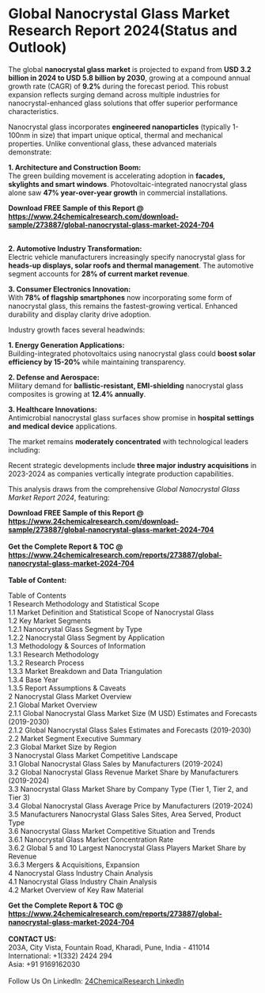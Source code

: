 <h1>Global Nanocrystal Glass Market Research Report 2024(Status and Outlook)</h1><p>The global <strong>nanocrystal glass market</strong> is projected to expand from <strong>USD 3.2 billion in 2024 to USD 5.8 billion by 2030</strong>, growing at a compound annual growth rate (CAGR) of <strong>9.2%</strong> during the forecast period. This robust expansion reflects surging demand across multiple industries for nanocrystal-enhanced glass solutions that offer superior performance characteristics.</p><p>Nanocrystal glass incorporates <strong>engineered nanoparticles</strong> (typically 1-100nm in size) that impart unique optical, thermal and mechanical properties. Unlike conventional glass, these advanced materials demonstrate:</p><p><strong>1. Architecture and Construction Boom:</strong><br>
The green building movement is accelerating adoption in <strong>facades, skylights and smart windows</strong>. Photovoltaic-integrated nanocrystal glass alone saw <strong>47% year-over-year growth</strong> in commercial installations.</p><div><b>Download FREE Sample of this Report @ 
            <a href="https://www.24chemicalresearch.com/download-sample/273887/global-nanocrystal-glass-market-2024-704">
            https://www.24chemicalresearch.com/download-sample/273887/global-nanocrystal-glass-market-2024-704</a></b></div><br><p><strong>2. Automotive Industry Transformation:</strong><br>
Electric vehicle manufacturers increasingly specify nanocrystal glass for <strong>heads-up displays, solar roofs and thermal management</strong>. The automotive segment accounts for <strong>28% of current market revenue</strong>.</p><p><strong>3. Consumer Electronics Innovation:</strong><br>
With <strong>78% of flagship smartphones</strong> now incorporating some form of nanocrystal glass, this remains the fastest-growing vertical. Enhanced durability and display clarity drive adoption.</p><p>Industry growth faces several headwinds:</p><p><strong>1. Energy Generation Applications:</strong><br>
Building-integrated photovoltaics using nanocrystal glass could <strong>boost solar efficiency by 15-20%</strong> while maintaining transparency.</p><p><strong>2. Defense and Aerospace:</strong><br>
Military demand for <strong>ballistic-resistant, EMI-shielding</strong> nanocrystal glass composites is growing at <strong>12.4% annually</strong>.</p><p><strong>3. Healthcare Innovations:</strong><br>
Antimicrobial nanocrystal glass surfaces show promise in <strong>hospital settings and medical device</strong> applications.</p><p>The market remains <strong>moderately concentrated</strong> with technological leaders including:</p><p>Recent strategic developments include <strong>three major industry acquisitions</strong> in 2023-2024 as companies vertically integrate production capabilities.</p><p>This analysis draws from the comprehensive <em>Global Nanocrystal Glass Market Report 2024</em>, featuring:</p><div><b>Download FREE Sample of this Report @ 
            <a href="https://www.24chemicalresearch.com/download-sample/273887/global-nanocrystal-glass-market-2024-704">
            https://www.24chemicalresearch.com/download-sample/273887/global-nanocrystal-glass-market-2024-704</a></b></div><br><div><b>Get the Complete Report & TOC @ 
            <a href="https://www.24chemicalresearch.com/reports/273887/global-nanocrystal-glass-market-2024-704">
            https://www.24chemicalresearch.com/reports/273887/global-nanocrystal-glass-market-2024-704</a></b></div><br>
            <b>Table of Content:</b><p>Table of Contents<br />
1 Research Methodology and Statistical Scope<br />
1.1 Market Definition and Statistical Scope of Nanocrystal Glass<br />
1.2 Key Market Segments<br />
1.2.1 Nanocrystal Glass Segment by Type<br />
1.2.2 Nanocrystal Glass Segment by Application<br />
1.3 Methodology & Sources of Information<br />
1.3.1 Research Methodology<br />
1.3.2 Research Process<br />
1.3.3 Market Breakdown and Data Triangulation<br />
1.3.4 Base Year<br />
1.3.5 Report Assumptions & Caveats<br />
2 Nanocrystal Glass Market Overview<br />
2.1 Global Market Overview<br />
2.1.1 Global Nanocrystal Glass Market Size (M USD) Estimates and Forecasts (2019-2030)<br />
2.1.2 Global Nanocrystal Glass Sales Estimates and Forecasts (2019-2030)<br />
2.2 Market Segment Executive Summary<br />
2.3 Global Market Size by Region<br />
3 Nanocrystal Glass Market Competitive Landscape<br />
3.1 Global Nanocrystal Glass Sales by Manufacturers (2019-2024)<br />
3.2 Global Nanocrystal Glass Revenue Market Share by Manufacturers (2019-2024)<br />
3.3 Nanocrystal Glass Market Share by Company Type (Tier 1, Tier 2, and Tier 3)<br />
3.4 Global Nanocrystal Glass Average Price by Manufacturers (2019-2024)<br />
3.5 Manufacturers Nanocrystal Glass Sales Sites, Area Served, Product Type<br />
3.6 Nanocrystal Glass Market Competitive Situation and Trends<br />
3.6.1 Nanocrystal Glass Market Concentration Rate<br />
3.6.2 Global 5 and 10 Largest Nanocrystal Glass Players Market Share by Revenue<br />
3.6.3 Mergers & Acquisitions, Expansion<br />
4 Nanocrystal Glass Industry Chain Analysis<br />
4.1 Nanocrystal Glass Industry Chain Analysis<br />
4.2 Market Overview of Key Raw Material</p><div><b>Get the Complete Report & TOC @ 
            <a href="https://www.24chemicalresearch.com/reports/273887/global-nanocrystal-glass-market-2024-704">
            https://www.24chemicalresearch.com/reports/273887/global-nanocrystal-glass-market-2024-704</a></b></div><br><b>CONTACT US:</b><br>
            203A, City Vista, Fountain Road, Kharadi, Pune, India - 411014<br>
            International: +1(332) 2424 294<br>
            Asia: +91 9169162030 <br><br>
            Follow Us On LinkedIn: <a href="https://www.linkedin.com/company/24chemicalresearch/">24ChemicalResearch LinkedIn</a>